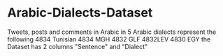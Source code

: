 # Arabic-Dialects-Dataset
Tweets, posts and comments in Arabic in 5 Arabic dialects represent the following 4834 Tunisian 4834 MGH 4832 GLF 4832LEV 4830 EGY the Dataset has 2 columns "Sentence" and "Dialect"
